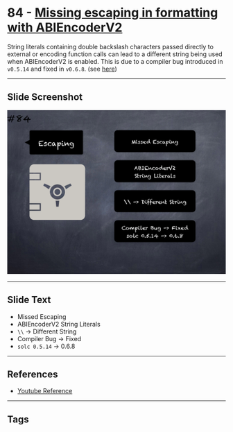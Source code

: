# 84 - [Missing escaping in formatting with ABIEncoderV2](Missing%20escaping%20in%20formatting%20with%20ABIEncoderV2.md)
String literals containing double backslash characters passed directly to external or encoding function calls can lead to a different string being used when ABIEncoderV2 is enabled. This is due to a compiler bug introduced in `v0.5.14` and fixed in `v0.6.8`. (see [here](https://docs.soliditylang.org/en/v0.8.9/bugs.html))
___
## Slide Screenshot
![084.png](../../images/pitfalls_and_best_practices101/084.png)
___
## Slide Text
- Missed Escaping
- ABIEncoderV2 String Literals
- `\\` -> Different String
- Compiler Bug -> Fixed
- `solc 0.5.14` -> 0.6.8
___
## References
- [Youtube Reference](https://youtu.be/vyWLO5Dlg50?t=100)
___
## Tags